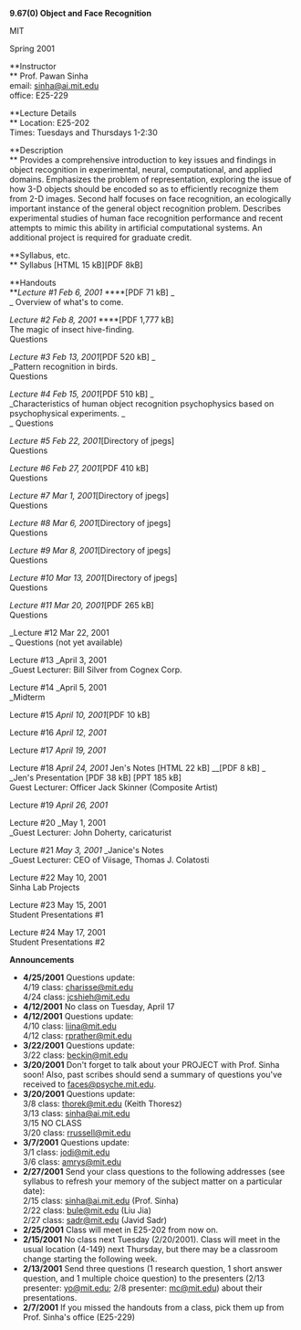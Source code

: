 **9.67(0) Object and Face Recognition**

MIT

Spring 2001



**Instructor  
** Prof. Pawan Sinha  
email: sinha@ai.mit.edu  
office: E25-229

**Lecture Details  
** Location: E25-202  
Times: Tuesdays and Thursdays 1-2:30

**Description  
** Provides a comprehensive introduction to key issues and findings in object
recognition in experimental, neural, computational, and applied domains.
Emphasizes the problem of representation, exploring the issue of how 3-D
objects should be encoded so as to efficiently recognize them from 2-D images.
Second half focuses on face recognition, an ecologically important instance of
the general object recognition problem. Describes experimental studies of
human face recognition performance and recent attempts to mimic this ability
in artificial computational systems. An additional project is required for
graduate credit.

**Syllabus, etc.  
** Syllabus [HTML 15 kB][PDF 8kB]

**Handouts  
**_Lecture #1 Feb 6, 2001_ ****[PDF 71 kB] _  
_    Overview of what's to come.

_Lecture #2 Feb 8, 2001_ ****[PDF 1,777 kB]  
    The magic of insect hive-finding.  
    Questions

_Lecture #3 Feb 13, 2001_[PDF 520 kB] _  
    _Pattern recognition in birds.  
    Questions

_Lecture #4 Feb 15, 2001_[PDF 510 kB] _  
   _Characteristics of human object recognition psychophysics based on
psychophysical experiments. _  
   _ Questions

_Lecture #5 Feb 22, 2001_[Directory of jpegs]  
    Questions

_Lecture #6 Feb 27, 2001_[PDF 410 kB]  
    Questions

_Lecture #7 Mar 1, 2001_[Directory of jpegs]  
    Questions

_Lecture #8 Mar 6, 2001_[Directory of jpegs]  
    Questions

_Lecture #9 Mar 8, 2001_[Directory of jpegs]  
    Questions

_Lecture #10 Mar 13, 2001_[Directory of jpegs]  
    Questions

_Lecture #11 Mar 20, 2001_[PDF 265 kB]  
    Questions

_Lecture #12 Mar 22, 2001  
_    Questions (not yet available)

Lecture #13 _April 3, 2001  
    _Guest Lecturer: Bill Silver from Cognex Corp.

Lecture #14 _April 5, 2001  
    _Midterm

Lecture #15 _April 10, 2001_[PDF 10 kB]

Lecture #16 _April 12, 2001_

Lecture #17 _April 19, 2001_

Lecture #18 _April 24, 2001_ Jen's Notes [HTML 22 kB] __[PDF 8 kB] _  
    _Jen's Presentation [PDF 38 kB] [PPT 185 kB]  
   Guest Lecturer: Officer Jack Skinner (Composite Artist)

Lecture #19 _April 26, 2001_

Lecture #20 _May 1, 2001  
    _Guest Lecturer: John Doherty, caricaturist

Lecture #21 _May 3, 2001_ _Janice's Notes  
    _Guest Lecturer: CEO of Viisage, Thomas J. Colatosti

Lecture #22 May 10, 2001  
    Sinha Lab Projects

Lecture #23 May 15, 2001  
    Student Presentations #1

Lecture #24 May 17, 2001  
    Student Presentations #2

**Announcements**

  * **4/25/2001** Questions update:  
    4/19 class: charisse@mit.edu  
    4/24 class: jcshieh@mit.edu 
  * **4/12/2001** No class on Tuesday, April 17
  * **4/12/2001** Questions update:  
    4/10 class: liina@mit.edu  
    4/12 class: rprather@mit.edu 
  * **3/22/2001** Questions update:  
    3/22 class: beckin@mit.edu
  * **3/20/2001** Don't forget to talk about your PROJECT with Prof. Sinha soon! Also, past scribes should send a summary of questions you've received to faces@psyche.mit.edu.
  * **3/20/2001** Questions update:  
    3/8 class: thorek@mit.edu (Keith Thoresz)  
    3/13 class: sinha@ai.mit.edu  
    3/15 NO CLASS  
    3/20 class: rrussell@mit.edu
  * **3/7/2001** Questions update:  
    3/1 class: jodi@mit.edu  
    3/6 class: amrys@mit.edu
  * **2/27/2001** Send your class questions to the following addresses (see syllabus to refresh your memory of the subject matter on a particular date):  
    2/15 class: sinha@ai.mit.edu (Prof. Sinha)  
    2/22 class: bule@mit.edu (Liu Jia)  
    2/27 class: sadr@mit.edu (Javid Sadr)
  * **2/25/2001** Class will meet in E25-202 from now on.
  * **2/15/2001** No class next Tuesday (2/20/2001). Class will meet in the usual location (4-149) next Thursday, but there may be a classroom change starting the following week.
  * **2/13/2001** Send three questions (1 research question, 1 short answer question, and 1 multiple choice question) to the presenters (2/13 presenter: yo@mit.edu; 2/8 presenter: mc@mit.edu) about their presentations.
  * **2/7/2001** If you missed the handouts from a class, pick them up from Prof. Sinha's office (E25-229)

